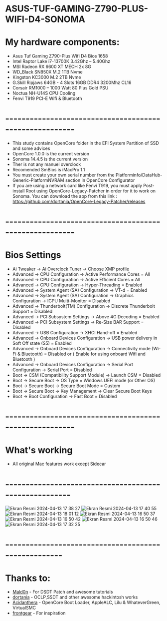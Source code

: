 # ASUS-TUF-GAMING-Z790-PLUS-WIFI-D4-SONOMA

# My hardware components:

 - Asus Tuf Gaming Z790-Plus Wifi D4 Bios 1658
 - Intel Raptor Lake i7-13700K 3.42Ghz – 5.40Ghz
 - MSI Radeon RX 6600 XT MECH 2x 8G
 - WD_Black SN850X M.2  1TB Nvme
 - Kingston KC3000 M.2  2TB Nvme
 - G.Skill Ripjaws 64GB - 4 Slots 16GB DDR4 3200Mhz CL16 
 - Corsair RM1000 – 1000 Watt 80 Plus Gold PSU
 - Noctua NH-U14S CPU Cooling
 - Fenvi T919 PCI-E Wifi & Bluetooth 

# -------------------------------------------------------
- This study contains OpenCore folder in the EFI System Partition of SSD  and some advices
- OpenCore 1.0.0 is the current version
- Sonoma 14.4.5 is the current version
- Ther is not any manuel overclock
- Recomended SmBios is iMacPro 1.1 
- You must create your own serial number from the Platforminfo/DataHub-Generic-PlatformNVRAM section in OpenCore Configurator
- If you are using a network card like Fenvi T919, you must apply Post-install Root using OpenCore-Legacy-Patcher in order for it to work on Sonoma. You can download the app from this link : https://github.com/dortania/OpenCore-Legacy-Patcher/releases

# -------------------------------------------------------
# Bios Settings
- Ai Tweaker → Ai Overclock Tuner → Choose XMP profile
- Advanced → CPU Configuration → Active Performance Cores = All
- Advanced → CPU Configuration → Active Efficient Cores = All
- Advanced → CPU Configuration → Hyper-Threading = Enabled
- Advanced → System Agent (SA) Configuration → VT-d = Enabled
- Advanced → System Agent (SA) Configuration → Graphics Configuration → IGPU Multi-Monitor = Disabled
- Advanced → Thunderbolt(TM) Configuration → Discrete Thunderbolt Support = Disabled
- Advanced → PCI Subsystem Settings → Above 4G Decoding = Enabled
- Advanced → PCI Subsystem Settings → Re-Size BAR Support = Disabled
- Advanced → USB Configuration → XHCI Hand-off = Enabled
- Advanced → Onboard Devices Configuration → USB power delivery in Soft Off state (S5) = Enabled
- Advanced → Onboard Devices Configuration → Connectivity mode (Wi-Fi & Bluetooth) = Disabled or ( Enable for using onboard Wifi and Bluetooth )
- Advanced → Onboard Devices Configuration → Serial Port Configuration → Serial Port = Disabled
- Boot → CSM (Compatibility Support Module) → Launch CSM = Disabled
- Boot → Secure Boot → OS Type = Windows UEFI mode (or Other OS)
- Boot → Secure Boot → Secure Boot Mode = Custom
- Boot → Secure Boot → Key Management → Clear Secure Boot Keys
- Boot → Boot Configuration → Fast Boot = Disabled

# -------------------------------------------------------
# What's working
- All original Mac features work except Sidecar
# ------------------------------------------------------
![Ekran Resmi 2024-04-13 17 38 27](https://github.com/taranta/ASUS-TUF-GAMING-Z790-PLUS-WIFI-D4-SONOMA/assets/28186049/1409a3de-fc65-4209-96ae-1909f28d1c84)
![Ekran Resmi 2024-04-13 17 40 55](https://github.com/taranta/ASUS-TUF-GAMING-Z790-PLUS-WIFI-D4-SONOMA/assets/28186049/0ec1eac1-29e6-43ca-a064-ac27114a769e)
![Ekran Resmi 2024-04-13 18 01 12](https://github.com/taranta/ASUS-TUF-GAMING-Z790-PLUS-WIFI-D4-SONOMA/assets/28186049/bd43d498-90ec-42ed-8657-ed311123f7c0)
![Ekran Resmi 2024-04-13 16 50 37](https://github.com/taranta/ASUS-TUF-GAMING-Z790-PLUS-WIFI-D4-SONOMA/assets/28186049/a742e971-86f2-4ca0-b278-3f47505bdd98)
![Ekran Resmi 2024-04-13 16 50 42](https://github.com/taranta/ASUS-TUF-GAMING-Z790-PLUS-WIFI-D4-SONOMA/assets/28186049/ab81e370-b003-468c-9a32-e17159fbbdad)
![Ekran Resmi 2024-04-13 16 50 46](https://github.com/taranta/ASUS-TUF-GAMING-Z790-PLUS-WIFI-D4-SONOMA/assets/28186049/bb8c778e-9605-414f-8d67-64a0f1f46416)
![Ekran Resmi 2024-04-13 17 32 25](https://github.com/taranta/ASUS-TUF-GAMING-Z790-PLUS-WIFI-D4-SONOMA/assets/28186049/9f8c22dd-0071-436d-bf04-c575673809b6)


# ----------------------------------------------------

# Thanks to:
- <a href="https://www.olarila.com">Mald0n</a> - For DSDT Patch and awesome tutorials
- <a href="https://github.com/dortania/OpenCore-Legacy-Patcher">dortania</a> - OCLP,SSDT and  other awesome hackintosh works
- <a href="https://github.com/acidanthera">Acidanthera</a> - OpenCore Boot Loader, AppleALC, Lilu & WhateverGreen, VirtualSMC
- <a href="https://www.tonymacx86.com/threads/asus-tuf-gaming-z690-plus-wifi-d4-alder-lake-i7-12700k-amd-radeon-rx580.323247/">frontgear</a> - For inspiration




